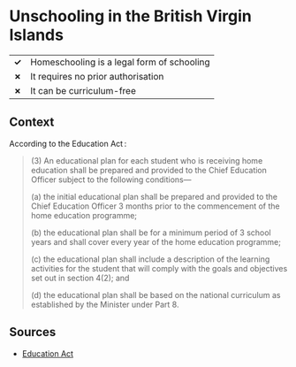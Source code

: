 # Unschooling in the British Virgin Islands
| | |
|-|-|
| __✓__ | Homeschooling is a legal form of schooling |
| __✗__ | It requires no prior authorisation |
| __✗__ | It can be curriculum-free |

## Context

According to the Education Act :

> (3) An educational plan for each student who is receiving home education shall be prepared and provided
> to the Chief Education Officer subject to the following conditions—
>
> (a) the initial educational plan shall be prepared and provided to the Chief Education Officer 3 months prior to the commencement
> of the home education programme;
> 
> (b) the educational plan shall be for a minimum period of 3 school years and shall cover every year of the home education programme;
> 
> (c) the educational plan shall include a description of the learning activities for the student that will comply with the goals
> and objectives set out in section 4(2); and
> 
> (d) the educational plan shall be based on the national curriculum as established by the Minister under Part 8.

## Sources

* [Education Act](http://www.bvi.gov.vg/sites/default/files/resources/Education%20Act,%202004.pdf)
